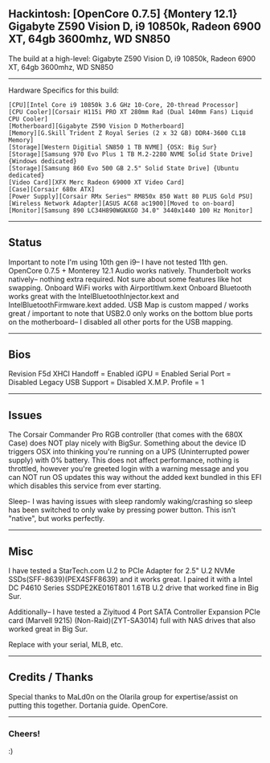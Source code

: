 ## Hackintosh: [OpenCore 0.7.5] {Montery 12.1} Gigabyte Z590 Vision D, i9 10850k, Radeon 6900 XT, 64gb 3600mhz, WD SN850
The build at a high-level: Gigabyte Z590 Vision D, i9 10850k, Radeon 6900 XT, 64gb 3600mhz, WD SN850

_________________________________

Hardware Specifics for this build: 
```
[CPU][Intel Core i9 10850k 3.6 GHz 10-Core, 20-thread Processor]
[CPU Cooler][Corsair H115i PRO XT 280mm Rad (Dual 140mm Fans) Liquid CPU Cooler]
[Motherboard][Gigabyte Z590 Vision D Motherboard]
[Memory][G.Skill Trident Z Royal Series (2 x 32 GB) DDR4-3600 CL18 Memory]
[Storage][Western Digitial SN850 1 TB NVME] {OSX: Big Sur} 
[Storage][Samsung 970 Evo Plus 1 TB M.2-2280 NVME Solid State Drive] {Windows dedicated}
[Storage][Samsung 860 Evo 500 GB 2.5" Solid State Drive] {Ubuntu dedicated}
[Video Card][XFX Merc Radeon 69000 XT Video Card]
[Case][Corsair 680x ATX]
[Power Supply][Corsair RMx Series™ RM850x 850 Watt 80 PLUS Gold PSU]
[Wireless Network Adapter][ASUS AC68 ac1900][Moved to on-board]
[Monitor][Samsung 890 LC34H890WGNXGO 34.0" 3440x1440 100 Hz Monitor]
```
_________________________________

## Status
Important to note I'm using 10th gen i9– I have not tested 11th gen.
OpenCore 0.7.5 + Monterey 12.1
Audio works natively.
Thunderbolt works natively– nothing extra required. Not sure about some features like hot swapping.
Onboard WiFi works with AirportItlwm.kext
Onboard Bluetooth works great with the IntelBluetoothInjector.kext and IntelBluetoothFirmware.kext added.
USB Map is custom mapped / works great / important to note that USB2.0 only works on the bottom blue ports on the motherboard– I disabled all other ports for the USB mapping.

_________________________________

## Bios
Revision F5d
XHCI Handoff = Enabled
iGPU = Enabled
Serial Port = Disabled
Legacy USB Support = Disabled
X.M.P. Profile = 1

_________________________________

## Issues
The Corsair Commander Pro RGB controller (that comes with the 680X Case) does NOT play nicely with BigSur. Something about the device ID triggers OSX into thinking you're running on a UPS (Uninterrupted power supply) with 0% battery. This does not affect performance, nothing is throttled, however you're greeted login with a warning message and you can NOT run OS updates this way without the added kext bundled in this EFI which disables this service from ever starting.

Sleep- I was having issues with sleep randomly waking/crashing so sleep has been switched to only wake by pressing power button. This isn't "native", but works perfectly.

_________________________________

## Misc
I have tested a StarTech.com U.2 to PCIe Adapter for 2.5" U.2 NVMe SSDs(SFF-8639)(PEX4SFF8639) and it works great. I paired it with a Intel DC P4610 Series SSDPE2KE016T801 1.6TB U.2 drive that worked fine in Big Sur.

Additionally– I have tested a Ziyituod 4 Port SATA Controller Expansion PCIe card (Marvell 9215) (Non-Raid)(ZYT-SA3014) full with NAS drives that also worked great in Big Sur.

Replace with your serial, MLB, etc.

_________________________________

## Credits / Thanks
Special thanks to MaLd0n on the Olarila group for expertise/assist on putting this together.
Dortania guide.
OpenCore.

_________________________________


### Cheers!
:)
